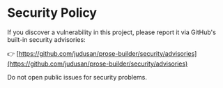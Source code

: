 # Security Policy

If you discover a vulnerability in this project, please report it via GitHub's built-in security advisories:

👉 [https://github.com/judusan/prose-builder/security/advisories](https://github.com/judusan/prose-builder/security/advisories)

Do not open public issues for security problems.
